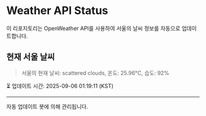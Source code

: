 
# Weather API Status

이 리포지토리는 OpenWeather API를 사용하여 서울의 날씨 정보를 자동으로 업데이트합니다.

## 현재 서울 날씨
> 서울의 현재 날씨: scattered clouds, 온도: 25.96°C, 습도: 92%

⏳ 업데이트 시간: 2025-09-06 01:19:11 (KST)

---
자동 업데이트 봇에 의해 관리됩니다.
